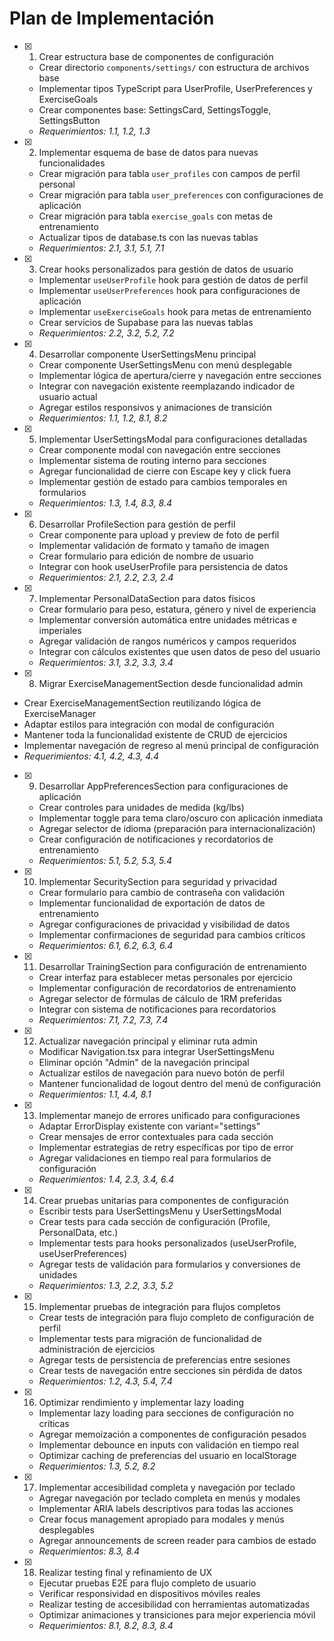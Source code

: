 # Plan de Implementación

- [x] 1. Crear estructura base de componentes de configuración
  - Crear directorio `components/settings/` con estructura de archivos base
  - Implementar tipos TypeScript para UserProfile, UserPreferences y ExerciseGoals
  - Crear componentes base: SettingsCard, SettingsToggle, SettingsButton
  - _Requerimientos: 1.1, 1.2, 1.3_

- [x] 2. Implementar esquema de base de datos para nuevas funcionalidades
  - Crear migración para tabla `user_profiles` con campos de perfil personal
  - Crear migración para tabla `user_preferences` con configuraciones de aplicación
  - Crear migración para tabla `exercise_goals` con metas de entrenamiento
  - Actualizar tipos de database.ts con las nuevas tablas
  - _Requerimientos: 2.1, 3.1, 5.1, 7.1_

- [x] 3. Crear hooks personalizados para gestión de datos de usuario
  - Implementar `useUserProfile` hook para gestión de datos de perfil
  - Implementar `useUserPreferences` hook para configuraciones de aplicación
  - Implementar `useExerciseGoals` hook para metas de entrenamiento
  - Crear servicios de Supabase para las nuevas tablas
  - _Requerimientos: 2.2, 3.2, 5.2, 7.2_

- [x] 4. Desarrollar componente UserSettingsMenu principal
  - Crear componente UserSettingsMenu con menú desplegable
  - Implementar lógica de apertura/cierre y navegación entre secciones
  - Integrar con navegación existente reemplazando indicador de usuario actual
  - Agregar estilos responsivos y animaciones de transición
  - _Requerimientos: 1.1, 1.2, 8.1, 8.2_

- [x] 5. Implementar UserSettingsModal para configuraciones detalladas
  - Crear componente modal con navegación entre secciones
  - Implementar sistema de routing interno para secciones
  - Agregar funcionalidad de cierre con Escape key y click fuera
  - Implementar gestión de estado para cambios temporales en formularios
  - _Requerimientos: 1.3, 1.4, 8.3, 8.4_

- [x] 6. Desarrollar ProfileSection para gestión de perfil
  - Crear componente para upload y preview de foto de perfil
  - Implementar validación de formato y tamaño de imagen
  - Crear formulario para edición de nombre de usuario
  - Integrar con hook useUserProfile para persistencia de datos
  - _Requerimientos: 2.1, 2.2, 2.3, 2.4_

- [x] 7. Implementar PersonalDataSection para datos físicos
  - Crear formulario para peso, estatura, género y nivel de experiencia
  - Implementar conversión automática entre unidades métricas e imperiales
  - Agregar validación de rangos numéricos y campos requeridos
  - Integrar con cálculos existentes que usen datos de peso del usuario
  - _Requerimientos: 3.1, 3.2, 3.3, 3.4_

 - [x] 8. Migrar ExerciseManagementSection desde funcionalidad admin
  - Crear ExerciseManagementSection reutilizando lógica de ExerciseManager
  - Adaptar estilos para integración con modal de configuración
  - Mantener toda la funcionalidad existente de CRUD de ejercicios
  - Implementar navegación de regreso al menú principal de configuración
  - _Requerimientos: 4.1, 4.2, 4.3, 4.4_

- [x] 9. Desarrollar AppPreferencesSection para configuraciones de aplicación
  - Crear controles para unidades de medida (kg/lbs)
  - Implementar toggle para tema claro/oscuro con aplicación inmediata
  - Agregar selector de idioma (preparación para internacionalización)
  - Crear configuración de notificaciones y recordatorios de entrenamiento
  - _Requerimientos: 5.1, 5.2, 5.3, 5.4_

- [x] 10. Implementar SecuritySection para seguridad y privacidad
  - Crear formulario para cambio de contraseña con validación
  - Implementar funcionalidad de exportación de datos de entrenamiento
  - Agregar configuraciones de privacidad y visibilidad de datos
  - Implementar confirmaciones de seguridad para cambios críticos
  - _Requerimientos: 6.1, 6.2, 6.3, 6.4_

- [x] 11. Desarrollar TrainingSection para configuración de entrenamiento
  - Crear interfaz para establecer metas personales por ejercicio
  - Implementar configuración de recordatorios de entrenamiento
  - Agregar selector de fórmulas de cálculo de 1RM preferidas
  - Integrar con sistema de notificaciones para recordatorios
  - _Requerimientos: 7.1, 7.2, 7.3, 7.4_

- [x] 12. Actualizar navegación principal y eliminar ruta admin
  - Modificar Navigation.tsx para integrar UserSettingsMenu
  - Eliminar opción "Admin" de la navegación principal
  - Actualizar estilos de navegación para nuevo botón de perfil
  - Mantener funcionalidad de logout dentro del menú de configuración
  - _Requerimientos: 1.1, 4.4, 8.1_

- [x] 13. Implementar manejo de errores unificado para configuraciones
  - Adaptar ErrorDisplay existente con variant="settings"
  - Crear mensajes de error contextuales para cada sección
  - Implementar estrategias de retry específicas por tipo de error
  - Agregar validaciones en tiempo real para formularios de configuración
  - _Requerimientos: 1.4, 2.3, 3.4, 6.4_

- [x] 14. Crear pruebas unitarias para componentes de configuración
  - Escribir tests para UserSettingsMenu y UserSettingsModal
  - Crear tests para cada sección de configuración (Profile, PersonalData, etc.)
  - Implementar tests para hooks personalizados (useUserProfile, useUserPreferences)
  - Agregar tests de validación para formularios y conversiones de unidades
  - _Requerimientos: 1.3, 2.2, 3.3, 5.2_

- [x] 15. Implementar pruebas de integración para flujos completos
  - Crear tests de integración para flujo completo de configuración de perfil
  - Implementar tests para migración de funcionalidad de administración de ejercicios
  - Agregar tests de persistencia de preferencias entre sesiones
  - Crear tests de navegación entre secciones sin pérdida de datos
  - _Requerimientos: 1.2, 4.3, 5.4, 7.4_

- [x] 16. Optimizar rendimiento y implementar lazy loading
  - Implementar lazy loading para secciones de configuración no críticas
  - Agregar memoización a componentes de configuración pesados
  - Implementar debounce en inputs con validación en tiempo real
  - Optimizar caching de preferencias del usuario en localStorage
  - _Requerimientos: 1.3, 5.2, 8.2_

- [x] 17. Implementar accesibilidad completa y navegación por teclado
  - Agregar navegación por teclado completa en menús y modales
  - Implementar ARIA labels descriptivos para todas las acciones
  - Crear focus management apropiado para modales y menús desplegables
  - Agregar announcements de screen reader para cambios de estado
  - _Requerimientos: 8.3, 8.4_

- [x] 18. Realizar testing final y refinamiento de UX
  - Ejecutar pruebas E2E para flujo completo de usuario
  - Verificar responsividad en dispositivos móviles reales
  - Realizar testing de accesibilidad con herramientas automatizadas
  - Optimizar animaciones y transiciones para mejor experiencia móvil
  - _Requerimientos: 8.1, 8.2, 8.3, 8.4_